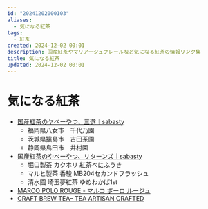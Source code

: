 ```yaml
---
id: "20241202000103"
aliases:
  - 気になる紅茶
tags:
  - 紅茶
created: 2024-12-02 00:01
description: 国産紅茶やマリアージュフレールなど気になる紅茶の情報リンク集
title: 気になる紅茶
updated: 2024-12-02 00:01
---
```


# 気になる紅茶

- [国産紅茶のヤベーやつ、三選｜sabasty](https://note.com/sabasty/n/n1a11dbb45197)
    - 福岡県八女市　千代乃園
    - 茨城県猿島市　吉田茶園
    - 静岡県島田市　井村園
- [国産紅茶のやべーやつ、リターンズ｜sabasty](https://note.com/sabasty/n/n85c16550c760)
    - 堀口製茶 カクホリ 紅茶べにふうき
    - マルヒ製茶 香駿 MB204セカンドフラッシュ
    - 清水園 埼玉夢紅茶 ゆめわかば1st
- [MARCO POLO ROUGE - マルコ ポーロ ルージュ](20241214162351.md)
- [CRAFT BREW TEA&ndash; TEA ARTISAN CRAFTED](https://marushichi-tac.com/collections/craft-brew-tea)